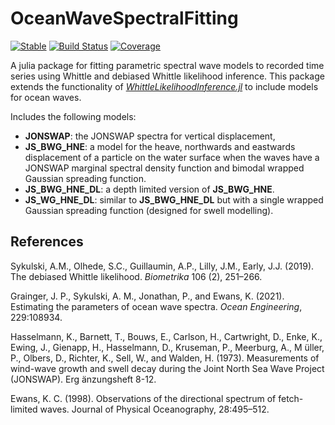 # OceanWaveSpectralFitting

[![Stable](https://img.shields.io/badge/docs-stable-blue.svg)](https://JakeGrainger.github.io/OceanWaveSpectralFitting.jl/stable)
[![Build Status](https://github.com/JakeGrainger/OceanWaveSpectralFitting.jl/actions/workflows/CI.yml/badge.svg?branch=main)](https://github.com/JakeGrainger/OceanWaveSpectralFitting.jl/actions/workflows/CI.yml?query=branch%3Amain)
[![Coverage](https://codecov.io/gh/JakeGrainger/OceanWaveSpectralFitting.jl/branch/main/graph/badge.svg)](https://codecov.io/gh/JakeGrainger/OceanWaveSpectralFitting.jl)

A julia package for fitting parametric spectral wave models to recorded time series using Whittle and debiased Whittle likelihood inference. This package extends the functionality of [*WhittleLikelihoodInference.jl*](https://github.com/JakeGrainger/WhittleLikelihoodInference.jl) to include models for ocean waves.

Includes the following models:
- **JONSWAP**: the JONSWAP spectra for vertical displacement,
- **JS\_BWG\_HNE**: a model for the heave, northwards and eastwards displacement of a particle on the water surface when the waves have a JONSWAP marginal spectral density function and bimodal wrapped Gaussian spreading function.
- **JS\_BWG\_HNE\_DL**: a depth limited version of **JS\_BWG\_HNE**.
- **JS\_WG\_HNE\_DL**: similar to **JS\_BWG\_HNE\_DL** but with a single wrapped Gaussian spreading function (designed for swell modelling).

## References

Sykulski, A.M., Olhede, S.C., Guillaumin, A.P., Lilly, J.M., Early, J.J. (2019). The debiased Whittle likelihood. *Biometrika* 106 (2), 251–266.

Grainger, J. P., Sykulski, A. M., Jonathan, P., and Ewans, K. (2021). Estimating the parameters of ocean wave
spectra. *Ocean Engineering*, 229:108934.

Hasselmann, K., Barnett, T., Bouws, E., Carlson, H., Cartwright, D., Enke, K., Ewing, J., Gienapp, H., Hasselmann, D., Kruseman, P., Meerburg, A., M  ̈uller, P., Olbers, D., Richter, K., Sell, W., and Walden, H. (1973). Measurements of wind-wave growth and swell decay during the Joint North Sea Wave Project (JONSWAP).
Erg ̈anzungsheft 8-12.

Ewans, K. C. (1998). Observations of the directional spectrum of fetch-limited waves. Journal of Physical Oceanography, 28:495–512.
